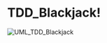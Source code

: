 # TDD_Blackjack!
![UML_TDD_Blackjack](https://user-images.githubusercontent.com/99739761/213872094-d003bc13-9ce9-4faa-9072-2c6ed26f69af.png)
